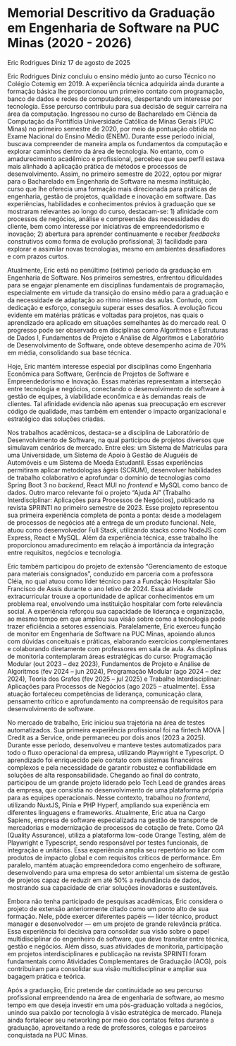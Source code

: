 # Memorial Descritivo da Graduação em Engenharia de Software na PUC Minas (2020 - 2026)

Eric Rodrigues Diniz
17 de agosto de 2025


Eric Rodrigues Diniz concluiu o ensino médio junto ao curso Técnico no Colégio Cotemig em 2019. A experiência técnica adquirida ainda durante a formação básica lhe proporcionou um primeiro contato com programação, banco de dados e redes de computadores, despertando um interesse por tecnologia. Esse percurso contribuiu para sua decisão de seguir carreira na área da computação. Ingressou no curso de Bacharelado em Ciência da Computação da Pontifícia Universidade Católica de Minas Gerais (PUC Minas) no primeiro semestre de 2020, por meio da pontuação obtida no Exame Nacional do Ensino Médio (ENEM). Durante esse período inicial, buscava compreender de maneira ampla os fundamentos da computação e explorar caminhos dentro da área de tecnologia. No entanto, com o amadurecimento acadêmico e profissional, percebeu que seu perfil estava mais alinhado à aplicação prática de métodos e processos de desenvolvimento. Assim, no primeiro semestre de 2022, optou por migrar para o Bacharelado em Engenharia de Software na mesma instituição, curso que lhe oferecia uma formação mais direcionada para práticas de engenharia, gestão de projetos, qualidade e inovação em software. Das experiências, habilidades e conhecimentos prévios à graduação que se mostraram relevantes ao longo do curso, destacam-se: 1) afinidade com processos de negócios, análise e compreensão das necessidades do cliente, bem como interesse por iniciativas de empreendedorismo e inovação; 2) abertura para aprender continuamente e receber *feedbacks* construtivos como forma de evolução profissional; 3) facilidade para explorar e assimilar novas tecnologias, mesmo em ambientes desafiadores e com prazos curtos.

Atualmente, Eric está no penúltimo (sétimo) período da graduação em Engenharia de Software. Nos primeiros semestres, enfrentou dificuldades para se engajar plenamente em disciplinas fundamentais de programação, especialmente em virtude da transição do ensino médio para a graduação e da necessidade de adaptação ao ritmo intenso das aulas. Contudo, com dedicação e esforço, conseguiu superar esses desafios. A evolução ficou evidente em matérias práticas e voltadas para projetos, nas quais o aprendizado era aplicado em situações semelhantes às do mercado real. O progresso pode ser observado em disciplinas como Algoritmos e Estruturas de Dados I, Fundamentos de Projeto e Análise de Algoritmos e Laboratório de Desenvolvimento de Software, onde obteve desempenho acima de 70% em média, consolidando sua base técnica.  

Hoje, Eric mantém interesse especial por disciplinas como Engenharia Econômica para Software, Gerência de Projetos de Software e Empreendedorismo e Inovação. Essas matérias representam a interseção entre tecnologia e negócios, conectando o desenvolvimento de software à gestão de equipes, à viabilidade econômica e às demandas reais de clientes. Tal afinidade evidencia não apenas sua preocupação em escrever código de qualidade, mas também em entender o impacto organizacional e estratégico das soluções criadas.

Nos trabalhos acadêmicos, destaca-se a disciplina de Laboratório de Desenvolvimento de Software, na qual participou de projetos diversos que simulavam cenários de mercado. Entre eles: um Sistema de Matrículas para uma Universidade, um Sistema de Apoio à Gestão de Aluguéis de Automóveis e um Sistema de Moeda Estudantil. Essas experiências permitiram aplicar metodologias ágeis (SCRUM), desenvolver habilidades de trabalho colaborativo e aprofundar o domínio de tecnologias como Spring Boot 3 no *backend*, React MUI no *frontend* e MySQL como banco de dados. Outro marco relevante foi o projeto “Ajuda Aí” (Trabalho Interdisciplinar: Aplicações para Processos de Negócios), publicado na revista SPRINTI no primeiro semestre de 2023. Esse projeto representou sua primeira experiência completa de ponta a ponta: desde a modelagem de processos de negócios até a entrega de um produto funcional. Nele, atuou como desenvolvedor Full Stack, utilizando stacks como NodeJS com Express, React e MySQL. Além da experiência técnica, esse trabalho lhe proporcionou amadurecimento em relação à importância da integração entre requisitos, negócios e tecnologia.  

Eric também participou do projeto de extensão “Gerenciamento de estoque para materiais consignados”, conduzido em parceria com a professora Cléia, no qual atuou como líder técnico para a Fundação Hospitalar São Francisco de Assis durante o ano letivo de 2024. Essa atividade extracurricular trouxe a oportunidade de aplicar conhecimentos em um problema real, envolvendo uma instituição hospitalar com forte relevância social. A experiência reforçou sua capacidade de liderança e organização, ao mesmo tempo em que ampliou sua visão sobre como a tecnologia pode trazer eficiência a setores essenciais. Paralelamente, Eric exerceu função de monitor em Engenharia de Software na PUC Minas, apoiando alunos com dúvidas conceituais e práticas, elaborando exercícios complementares e colaborando diretamente com professores em sala de aula. As disciplinas de monitoria contemplaram áreas estratégicas do curso: Programação Modular (out 2023 – dez 2023), Fundamentos de Projeto e Análise de Algoritmos (fev 2024 – jun 2024), Programação Modular (ago 2024 – dez 2024), Teoria dos Grafos (fev 2025 – jul 2025) e Trabalho Interdisciplinar: Aplicações para Processos de Negócios (ago 2025 – atualmente). Essa atuação fortaleceu competências de liderança, comunicação clara, pensamento crítico e aprofundamento na compreensão de requisitos para desenvolvimento de software.

No mercado de trabalho, Eric iniciou sua trajetória na área de testes automatizados. Sua primeira experiência profissional foi na fintech MOVA | Credit as a Service, onde permaneceu por dois anos (2023 a 2025). Durante esse período, desenvolveu e manteve testes automatizados para todo o fluxo operacional da empresa, utilizando Playwright e Typescript. O aprendizado foi enriquecido pelo contato com sistemas financeiros complexos e pela necessidade de garantir robustez e confiabilidade em soluções de alta responsabilidade. Chegando ao final do contrato, participou de um grande projeto liderado pelo Tech Lead de grandes áreas da empresa, que consistia no desenvolvimento de uma plataforma própria para as equipes operacionais. Nesse contexto, trabalhou no *frontend*, utilizando NuxtJS, Pinia e PHP Hyperf, ampliando sua experiência em diferentes linguagens e frameworks. Atualmente, Eric atua na Cargo Sapiens, empresa de software especializada na gestão de transporte de mercadorias e modernização de processos de cotação de frete. Como *QA* (Quality Assurance), utiliza a plataforma low-code Orange Testing, além de Playwright e Typescript, sendo responsável por testes funcionais, de integração e unitários. Essa experiência amplia seu repertório ao lidar com produtos de impacto global e com requisitos críticos de performance. Em paralelo, mantém atuação empreendedora como engenheiro de software, desenvolvendo para uma empresa do setor ambiental um sistema de gestão de projetos capaz de reduzir em até 50% a redundância de dados, mostrando sua capacidade de criar soluções inovadoras e sustentáveis.

Embora não tenha participado de pesquisas acadêmicas, Eric considera o projeto de extensão anteriormente citado como um ponto alto de sua formação. Nele, pôde exercer diferentes papéis — líder técnico, product manager e desenvolvedor — em um projeto de grande relevância prática. Essa experiência foi decisiva para consolidar sua visão sobre o papel multidisciplinar do engenheiro de software, que deve transitar entre técnica, gestão e negócios. Além disso, suas atividades de monitoria, participação em projetos interdisciplinares e publicação na revista SPRINTI foram fundamentais como Atividades Complementares de Graduação (ACG), pois contribuíram para consolidar sua visão multidisciplinar e ampliar sua bagagem prática e teórica.

Após a graduação, Eric pretende dar continuidade ao seu percurso profissional empreendendo na área de engenharia de software, ao mesmo tempo em que deseja investir em uma pós-graduação voltada a negócios, unindo sua paixão por tecnologia à visão estratégica de mercado. Planeja ainda fortalecer seu networking por meio dos contatos feitos durante a graduação, aproveitando a rede de professores, colegas e parceiros conquistada na PUC Minas.  

